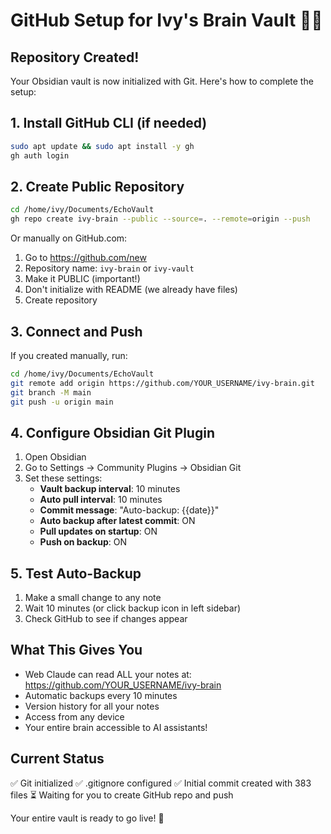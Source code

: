 # GitHub Setup for Ivy's Brain Vault 🧠✨

## Repository Created!
Your Obsidian vault is now initialized with Git. Here's how to complete the setup:

## 1. Install GitHub CLI (if needed)
```bash
sudo apt update && sudo apt install -y gh
gh auth login
```

## 2. Create Public Repository
```bash
cd /home/ivy/Documents/EchoVault
gh repo create ivy-brain --public --source=. --remote=origin --push
```

Or manually on GitHub.com:
1. Go to https://github.com/new
2. Repository name: `ivy-brain` or `ivy-vault`
3. Make it PUBLIC (important!)
4. Don't initialize with README (we already have files)
5. Create repository

## 3. Connect and Push
If you created manually, run:
```bash
cd /home/ivy/Documents/EchoVault
git remote add origin https://github.com/YOUR_USERNAME/ivy-brain.git
git branch -M main
git push -u origin main
```

## 4. Configure Obsidian Git Plugin
1. Open Obsidian
2. Go to Settings → Community Plugins → Obsidian Git
3. Set these settings:
   - **Vault backup interval**: 10 minutes
   - **Auto pull interval**: 10 minutes
   - **Commit message**: "Auto-backup: {{date}}"
   - **Auto backup after latest commit**: ON
   - **Pull updates on startup**: ON
   - **Push on backup**: ON

## 5. Test Auto-Backup
1. Make a small change to any note
2. Wait 10 minutes (or click backup icon in left sidebar)
3. Check GitHub to see if changes appear

## What This Gives You
- Web Claude can read ALL your notes at: https://github.com/YOUR_USERNAME/ivy-brain
- Automatic backups every 10 minutes
- Version history for all your notes
- Access from any device
- Your entire brain accessible to AI assistants!

## Current Status
✅ Git initialized
✅ .gitignore configured
✅ Initial commit created with 383 files
⏳ Waiting for you to create GitHub repo and push

Your entire vault is ready to go live! 🚀